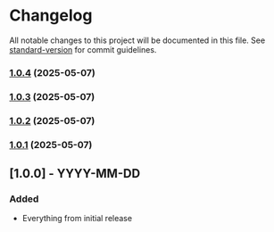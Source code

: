 # Changelog

All notable changes to this project will be documented in this file. See [standard-version](https://github.com/conventional-changelog/standard-version) for commit guidelines.

### [1.0.4](https://github.com/champ8644/prioriq/compare/v1.0.3...v1.0.4) (2025-05-07)

### [1.0.3](https://github.com/champ8644/prioriq/compare/v1.0.2...v1.0.3) (2025-05-07)

### [1.0.2](https://github.com/champ8644/prioriq/compare/v1.0.1...v1.0.2) (2025-05-07)

### [1.0.1](https://github.com/champ8644/prioriq/compare/v1.0.0...v1.0.1) (2025-05-07)

## [1.0.0] - YYYY-MM-DD

### Added
- Everything from initial release
